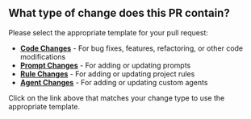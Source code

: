 ## What type of change does this PR contain?

Please select the appropriate template for your pull request:

- **[Code Changes](https://github.com/cremich/promptz/compare/main...HEAD?quick_pull=1&template=code_changes.md)** - For bug fixes, features, refactoring, or other code modifications
- **[Prompt Changes](https://github.com/cremich/promptz/compare/main...HEAD?quick_pull=1&template=new_prompt.md)** - For adding or updating prompts
- **[Rule Changes](https://github.com/cremich/promptz/compare/main...HEAD?quick_pull=1&template=new_rule.md)** - For adding or updating project rules
- **[Agent Changes](https://github.com/cremich/promptz/compare/main...HEAD?quick_pull=1&template=new_agent.md)** - For adding or updating custom agents

Click on the link above that matches your change type to use the appropriate template.
